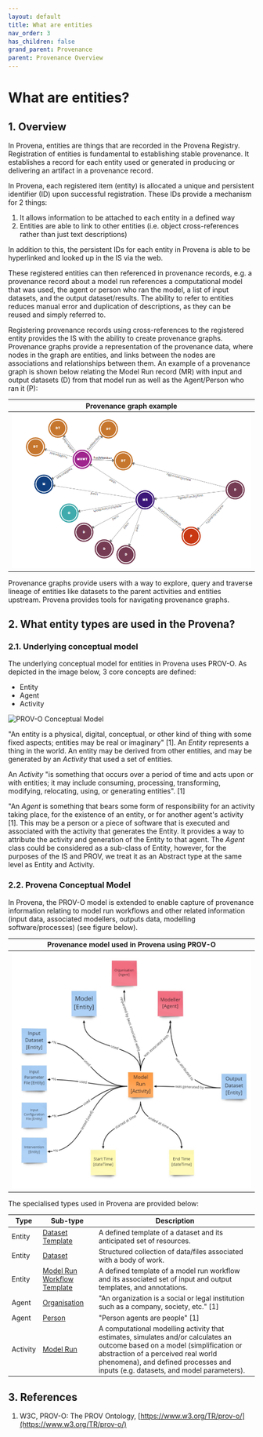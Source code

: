 ```yaml
---
layout: default
title: What are entities
nav_order: 3
has_children: false
grand_parent: Provenance
parent: Provenance Overview
---
```


# What are entities?

## 1. Overview

In Provena, entities are things that are recorded in the Provena Registry. Registration of entities is fundamental to establishing stable provenance. It establishes a record for each entity used or generated in producing or delivering an artifact in a provenance record.

In Provena, each registered item (entity) is allocated a unique and persistent identifier (ID) upon successful registration. These IDs provide a mechanism for 2 things:

1. It allows information to be attached to each entity in a defined way
2. Entities are able to link to other entities (i.e. object cross-references rather than just text descriptions)

In addition to this, the persistent IDs for each entity in Provena is able to be hyperlinked and looked up in the IS via the web.

These registered entities can then referenced in provenance records, e.g. a provenance record about a model run references a computational model that was used, the agent or person who ran the model, a list of input datasets, and the output dataset/results. The ability to refer to entities reduces manual error and duplication of descriptions, as they can be reused and simply referred to.

Registering provenance records using cross-references to the registered entity provides the IS with the ability to create provenance graphs. Provenance graphs provide a representation of the provenance data, where nodes in the graph are entities, and links between the nodes are associations and relationships between them. An example of a provenance graph is shown below relating the Model Run record (MR) with input and output datasets (D) from that model run as well as the Agent/Person who ran it (P):

|                                   Provenance graph example                                    |
| :-------------------------------------------------------------------------------------------: |
| <img src="../../assets/images/provenance/provenance-graph.png" alt="drawing" width="600"/> |

Provenance graphs provide users with a way to explore, query and traverse lineage of entities like datasets to the parent activities and entities upstream. Provena provides tools for navigating provenance graphs.

## 2. What entity types are used in the Provena?

### 2.1. Underlying conceptual model

The underlying conceptual model for entities in Provena uses PROV-O. As depicted in the image below, 3 core concepts are defined:

-   Entity
-   Agent
-   Activity

![PROV-O Conceptual Model](https://upload.wikimedia.org/wikipedia/commons/thumb/7/7f/W3C_PROV_Data_Model.svg/661px-W3C_PROV_Data_Model.svg.png "PROV-O Conceptual Model")

"An entity is a physical, digital, conceptual, or other kind of thing with some fixed aspects; entities may be real or imaginary" [1]. An _Entity_ represents a thing in the world. An entity may be derived from other entities, and may be generated by an _Activity_ that used a set of entities.

An _Activity_ "is something that occurs over a period of time and acts upon or with entities; it may include consuming, processing, transforming, modifying, relocating, using, or generating entities". [1]

"An _Agent_ is something that bears some form of responsibility for an activity taking place, for the existence of an entity, or for another agent's activity [1]. This may be a person or a piece of software that is executed and associated with the activity that generates the Entity. It provides a way to attribute the activity and generation of the Entity to that agent. The _Agent_ class could be considered as a sub-class of Entity, however, for the purposes of the IS and PROV, we treat it as an Abstract type at the same level as Entity and Activity.

### 2.2. Provena Conceptual Model

In Provena, the PROV-O model is extended to enable capture of provenance information relating to model run workflows and other related information (input data, associated modellers, outputs data, modelling software/processes) (see figure below).

|                               Provenance model used in Provena using PROV-O                               |
| :----------------------------------------------------------------------------------------------------: |
| <img src="../../assets/images/provenance/provenance-abstract-model.jpg" alt="drawing" width="600"/> |

The specialised types used in Provena are provided below:

| Type     | Sub-type                                                                                                          | Description                                                                                                                                                                                                                                             |
| -------- | ----------------------------------------------------------------------------------------------------------------- | ------------------------------------------------------------------------------------------------------------------------------------------------------------------------------------------------------------------------------------------------------- |
| Entity   | [Dataset Template](../registering-model-runs/model-workflow-configuration#dataset-template)                       | A defined template of a dataset and its anticipated set of resources.                                                                                                                                                                                   |
| Entity   | [Dataset](../../data-store/describing-dataset)                                                                    | Structured collection of data/files associated with a body of work.                                                                                                                                                                                     |
| Entity   | [Model Run Workflow Template](../registering-model-runs/model-workflow-configuration#model-run-workflow-template) | A defined template of a model run workflow and its associated set of input and output templates, and annotations.                                                                                                                                       |
| Agent    | [Organisation](../registering-model-runs/establishing-required-entities#organisation)                             | "An organization is a social or legal institution such as a company, society, etc." [1]                                                                                                                                                                 |
| Agent    | [Person](../registering-model-runs/establishing-required-entities#person)                                         | "Person agents are people" [1]                                                                                                                                                                                                                          |
| Activity | [Model Run](../registering-model-runs/registration-process/overview#model-run-overview)                           | A computational modelling activity that estimates, simulates and/or calculates an outcome based on a model (simplification or abstraction of a perceived real world phenomena), and defined processes and inputs (e.g. datasets, and model parameters). |

## 3. References

1. W3C, PROV-O: The PROV Ontology, [https://www.w3.org/TR/prov-o/](https://www.w3.org/TR/prov-o/)

